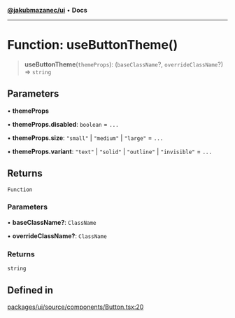 [**@jakubmazanec/ui**](../README.md) • **Docs**

---

# Function: useButtonTheme()

> **useButtonTheme**(`themeProps`): (`baseClassName`?, `overrideClassName`?) => `string`

## Parameters

• **themeProps**

• **themeProps.disabled**: `boolean` = `...`

• **themeProps.size**: `"small"` \| `"medium"` \| `"large"` = `...`

• **themeProps.variant**: `"text"` \| `"solid"` \| `"outline"` \| `"invisible"` = `...`

## Returns

`Function`

### Parameters

• **baseClassName?**: `ClassName`

• **overrideClassName?**: `ClassName`

### Returns

`string`

## Defined in

[packages/ui/source/components/Button.tsx:20](https://github.com/jakubmazanec/tools/blob/e8e1a063ee4a3ba5413ab6c19f760853c220a8ce/packages/ui/source/components/Button.tsx#L20)
